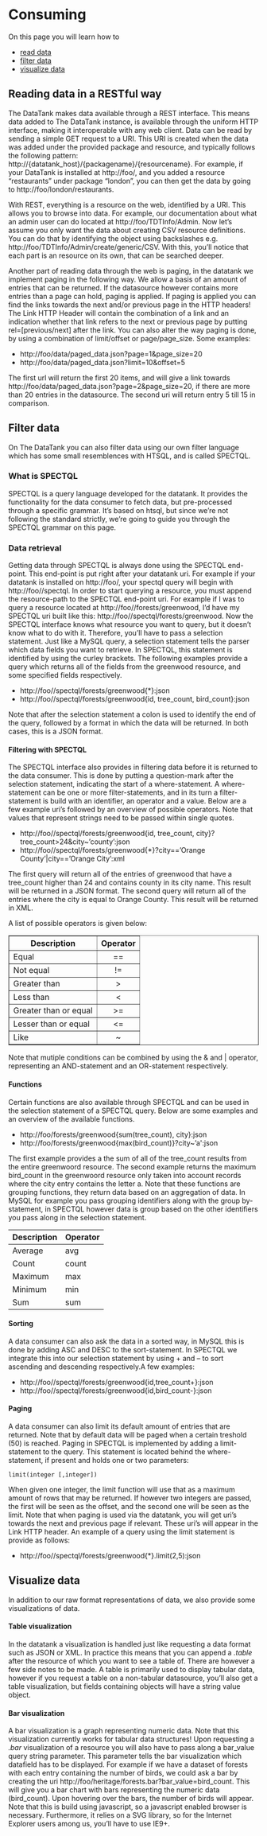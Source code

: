 # Consuming

On this page you will learn how to

* [read data](#get)
* [filter data](#filter)
* [visualize data](*visualize)

<a id='get' class='anchor'></a>
## Reading data in a RESTful way

The DataTank makes data available through a REST interface. This means data added to The DataTank instance, is available through the uniform HTTP interface, making it interoperable with any web client. Data can be read by sending a simple GET request to a URI. This URI is created when the data was added under the provided package and resource, and typically follows the following pattern: http://{datatank_host}/{packagename}/{resourcename}. For example, if your DataTank is installed at http://foo/, and you added a resource “restaurants” under package “london”, you can then get the data by going to http://foo/london/restaurants.

With REST, everything is a resource on the web, identified by a URI. This allows you to browse into data. For example, our documentation about what an admin user can do located at http://foo/TDTInfo/Admin. Now let’s assume you only want the data about creating CSV resource definitions. You can do that by identifying the object using backslashes e.g. http://foo/TDTInfo/Admin/create/generic/CSV. With this, you’ll notice that each part is an resource on its own, that can be searched deeper.

Another part of reading data through the web is paging, in the datatank we implement paging in the following way. We allow a basis of an amount of entries that can be returned. If the datasource however contains more entries than a page can hold, paging is applied. If paging is applied you can find the links towards the next and/or previous page in the HTTP headers! The Link HTTP Header will contain the combination of a link and an indication whether that link refers to the next or previous page by putting rel=[previous/next] after the link. You can also alter the way paging is done, by using a combination of limit/offset or page/page\_size. Some examples:

* http://foo/data/paged\_data.json?page=1&page\_size=20
* http://foo/data/paged\_data.json?limit=10&offset=5

The first url will return the first 20 items, and will give a link towards http://foo/data/paged\_data.json?page=2&page\_size=20, if there are more than 20 entries in the datasource. The second uri will return entry 5 till 15 in comparison.

<a id='filter' class='anchor'></a>
## Filter data

On The DataTank you can also filter data using our own filter language which has some small resemblences with HTSQL, and is called SPECTQL.

### What is SPECTQL

SPECTQL is a query language developed for the datatank. It provides the functionality for the data consumer to fetch data, but pre-processed through a specific grammar. It’s based on htsql, but since we’re not following the standard strictly, we’re going to guide you through the SPECTQL grammar on this page.

### Data retrieval

Getting data through SPECTQL is always done using the SPECTQL end-point. This end-point is put right after your datatank uri. For example if your datatank is installed on http://foo/, your spectql query will begin with http://foo//spectql. In order to start querying a resource, you must append the resource-path to the SPECTQL end-point uri. For example if I was to query a resource located at http://foo//forests/greenwood, I’d have my SPECTQL uri built like this: http://foo//spectql/forests/greenwood. Now the SPECTQL interface knows what resource you want to query, but it doesn’t know what to do with it. Therefore, you’ll have to pass a selection statement. Just like a MySQL query, a selection statement tells the parser which data fields you want to retrieve. In SPECTQL, this statement is identified by using the curley brackets. The following examples provide a query which returns all of the fields from the greenwood resource, and some specified fields respectively.

* http://foo//spectql/forests/greenwood{*}:json
* http://foo//spectql/forests/greenwood{id, tree\_count, bird\_count}:json

Note that after the selection statement a colon is used to identify the end of the query, followed by a format in which the data will be returned. In both cases, this is a JSON format.

#### Filtering with SPECTQL

The SPECTQL interface also provides in filtering data before it is returned to the data consumer. This is done by putting a question-mark after the selection statement, indicating the start of a where-statement. A where-statement can be one or more filter-statements, and in its turn a filter-statement is build with an identifier, an operator and a value. Below are a few example uri’s followed by an overview of possible operators. Note that values that represent strings need to be passed within single quotes.

* http://foo//spectql/forests/greenwood{id, tree\_count, city}?tree\_count>24&city~’county’:json
* http://foo//spectql/forests/greenwood{*}?city==’Orange County’|city==’Orange City’:xml

The first query will return all of the entries of greenwood that have a tree\_count higher than 24 and contains county in its city name. This result will be returned in a JSON format. The second query will return all of the entries where the city is equal to Orange County. This result will be returned in XML.

A list of possible operators is given below:

<table border="1">
    <thead>
        <tr>
            <th>Description</th>
            <th>Operator</th>
        </tr>
    </thead>
    <tbody>
        <tr>
            <td>Equal</td>
            <td align='center'>==</td>
        </tr>
        <tr>
            <td>Not equal</td>
            <td align='center'>!=</td>
        </tr>
        <tr>
            <td>Greater than</td>
            <td align='center'>&gt;</td>
        </tr>
        <tr>
            <td>Less than</td>
            <td align='center'>&lt;</td>
        </tr>
        <tr>
            <td>Greater than or equal</td>
            <td align='center'>&gt;=</td>
        </tr>
        <tr>
            <td>Lesser than or equal</td>
            <td align='center'>&lt;=</td>
        </tr>
        <tr>
            <td>Like</td>
            <td align='center'>~</td>
        </tr>
    </tbody>
</table>

Note that mutiple conditions can be combined by using the & and | operator, representing an AND-statement and an OR-statement respectively.

#### Functions

Certain functions are also available through SPECTQL and can be used in the selection statement of a SPECTQL query. Below are some examples and an overview of the available functions.

* http://foo/forests/greenwood{sum(tree\_count), city}:json
* http://foo/forests/greenwood{max(bird\_count)}?city~’a':json


The first example provides a the sum of all of the tree\_count results from the entire greenwoord resource. The second example returns the maximum bird\_count in the greenwoord resource only taken into account records where the city entry contains the letter a.
Note that these functions are grouping functions, they return data based on an aggregation of data. In MySQL for example you pass grouping identifiers along with the group by- statement, in SPECTQL however data is group based on the other identifiers you pass along in the selection statement.

<table>
    <thead>
        <tr>
            <th>Description</th>
            <th>Operator</th>
        </tr>
    </thead>
    <tbody>
        <tr>
            <td>Average</td>
            <td>avg</td>
        </tr>
        <tr>
            <td>Count</td>
            <td>count</td>
        </tr>
        <tr>
            <td>Maximum</td>
            <td>max</td>
        </tr>
        <tr>
            <td>Minimum</td>
            <td>min</td>
        </tr>
        <tr>
            <td>Sum</td>
            <td>sum</td>
        </tr>
    </tbody>
</table>


#### Sorting

A data consumer can also ask the data in a sorted way, in MySQL this is done by adding ASC and DESC to the sort-statement. In SPECTQL we integrate this into our selection statement by using + and – to sort ascending and descending respectively.A few examples:

* http://foo//spectql/forests/greenwood{id,tree\_count+}:json
* http://foo//spectql/forests/greenwood{id,bird\_count-}:json


#### Paging

A data consumer can also limit its default amount of entries that are returned. Note that by default data will be paged when a certain treshold (50) is reached. Paging in SPECTQL is implemented by adding a limit-statement to the query. This statement is located behind the where-statement, if present and holds one or two parameters:

    limit(integer [,integer])

When given one integer, the limit function will use that as a maximum amount of rows that may be returned. If however two integers are passed, the first will be seen as the offset, and the second one will be seen as the limit. Note that when paging is used via the datatank, you will get uri’s towards the next and previous page if relevant. These uri’s will appear in the Link HTTP header. An example of a query using the limit statement is provide as follows:

* http://foo//spectql/forests/greenwood{*}.limit(2,5):json

<a id='visualize' class='anchor'></a>
## Visualize data

In addition to our raw format representations of data, we also provide some visualizations of data.

#### Table visualization

In the datatank a visualization is handled just like requesting a data format such as JSON or XML. In practice this means that you can append a <em>.table</em> after the resource of which you want to see a table of. There are however a few side notes to be made. A table is primarily used to display tabular data, however if you request a table on a non-tabular datasource, you’ll also get a table visualization, but fields containing objects will have a string value object.

#### Bar visualization

A bar visualization is a graph representing numeric data. Note that this visualization currently works for tabular data structures! Upon requesting a <em>.bar</em> visualization of a resource you will also have to pass along a bar\_value query string parameter. This parameter tells the bar visualization which datafield has to be displayed. For example if we have a dataset of forests with each entry containing the number of birds, we could ask a bar by creating the uri http://foo/heritage/forests.bar?bar_value=bird\_count. This will give you a bar chart with bars representing the numeric data (bird\_count). Upon hovering over the bars, the number of birds will appear. Note that this is build using javascript, so a javascript enabled browser is necessary. Furthermore, it relies on a SVG library, so for the Internet Explorer users among us, you’ll have to use IE9+.
